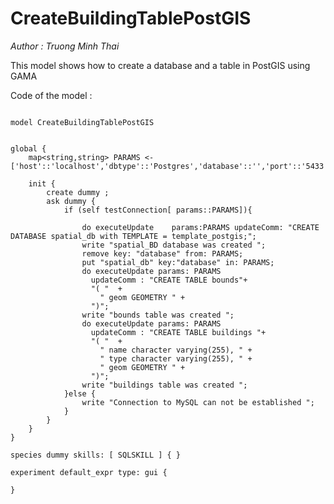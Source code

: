 [//]: # (keyword|statement_remove)
[//]: # (keyword|statement_put)
[//]: # (keyword|skill_SQLSKILL)
[//]: # (keyword|concept_database)
#  CreateBuildingTablePostGIS


_Author : Truong Minh Thai_

   This model shows how to create a database and a table in PostGIS using GAMA
 

Code of the model : 

```

model CreateBuildingTablePostGIS


global {
	map<string,string> PARAMS <-  ['host'::'localhost','dbtype'::'Postgres','database'::'','port'::'5433','user'::'postgres','passwd'::'tmt'];

	init {
		create dummy ;
		ask dummy {
			if (self testConnection[ params::PARAMS]){
				
 			    do executeUpdate    params:PARAMS updateComm: "CREATE DATABASE spatial_db with TEMPLATE = template_postgis;"; 
 			    write "spatial_BD database was created ";
 			    remove key: "database" from: PARAMS;
				put "spatial_db" key:"database" in: PARAMS;
				do executeUpdate params: PARAMS 
				  updateComm : "CREATE TABLE bounds"+
				  "( "  +
                    " geom GEOMETRY " + 
                  ")";
				write "bounds table was created ";
				do executeUpdate params: PARAMS 
				  updateComm : "CREATE TABLE buildings "+
				  "( "  +
                   	" name character varying(255), " + 
                    " type character varying(255), " + 
                    " geom GEOMETRY " + 
                  ")";
                write "buildings table was created ";
 			}else {
 				write "Connection to MySQL can not be established ";
 			}	
		}
	}
}

species dummy skills: [ SQLSKILL ] { }
   
experiment default_expr type: gui {

}
```
